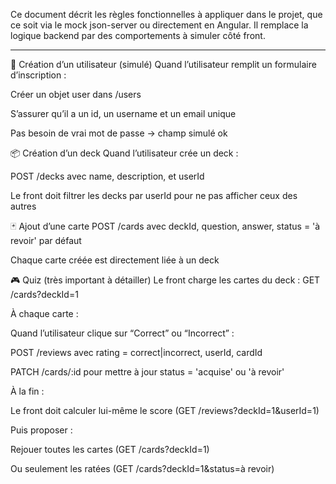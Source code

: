 Ce document décrit les règles fonctionnelles à appliquer dans le projet, 
que ce soit via le mock json-server ou directement en Angular. 
Il remplace la logique backend par des comportements à simuler côté front.

-------------------------------------------------------------------

🔐 Création d’un utilisateur (simulé)
Quand l’utilisateur remplit un formulaire d’inscription :

Créer un objet user dans /users

S’assurer qu’il a un id, un username et un email unique

Pas besoin de vrai mot de passe → champ simulé ok

📦 Création d’un deck
Quand l’utilisateur crée un deck :

POST /decks avec name, description, et userId

Le front doit filtrer les decks par userId pour ne pas afficher ceux des autres

🃏 Ajout d’une carte
POST /cards avec deckId, question, answer, status = 'à revoir' par défaut

Chaque carte créée est directement liée à un deck

🎮 Quiz (très important à détailler)
Le front charge les cartes du deck : GET /cards?deckId=1

À chaque carte :

Quand l’utilisateur clique sur “Correct” ou “Incorrect” :

POST /reviews avec rating = correct|incorrect, userId, cardId

PATCH /cards/:id pour mettre à jour status = 'acquise' ou 'à revoir'

À la fin :

Le front doit calculer lui-même le score (GET /reviews?deckId=1&userId=1)

Puis proposer :

Rejouer toutes les cartes (GET /cards?deckId=1)

Ou seulement les ratées (GET /cards?deckId=1&status=à revoir)